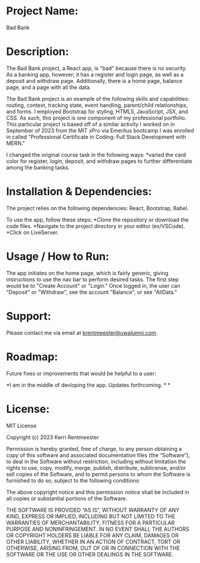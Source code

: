 # **Project Name**:  

Bad Bank

# **Description**: 

The Bad Bank project, a React app, is "bad" because there is no security. As a banking app, however; it has a register and login page, as well as a deposit and withdraw page. Additionally, there is a home page, balance page, and a page with all the data.

The Bad Bank project is an example of the following skills and capabilities: routing, context, tracking state, event handling, parent/child relationships, and forms. I employed Bootstrap for styling, HTML5, JavaScript, JSX, and CSS. As such, this project is one component of my professional portfolio. This particular project is based off of a similar activity I worked on in September of 2023 from the MIT xPro via Emeritus bootcamp I was enrolled in called "Professional Certificate in Coding: Full Stack Development with MERN."

I changed the original course task in the following ways:
*varied the card color for register, login, deposit, and withdraw pages to further differentiate among the banking tasks.

# **Installation & Dependencies**: 

The project relies on the following dependencies: React, Bootstrap, Babel.

To use the app, follow these steps:
*Clone the repository or download the code files.
*Navigate to the project directory in your editor (ex/VSCode).
*Click on LiveServer.

# **Usage / How to Run**:

The app initiates on the home page, which is fairly generic, giving instructions to use the nav bar to perform desired tasks. The first step would be to "Create Account" or "Login." Once logged in, the user can "Deposit" or "Withdraw", see the account "Balance", or see "AllData."

# **Support**: 

Please contact me via email at krentmeester@uwalumni.com.

# **Roadmap**: 

Future fixes or improvements that would be helpful to a user:

*I am in the middle of devloping the app. Updates forthcoming.
*
*

# **License**: 

MIT License

Copyright (c) 2023 Kerri Rentmeester

Permission is hereby granted, free of charge, to any person obtaining a copy of this software and associated documentation files (the “Software”), to deal in the Software without restriction, including without limitation the rights to use, copy, modify, merge, publish, distribute, sublicense, and/or sell copies of the Software, and to permit persons to whom the Software is furnished to do so, subject to the following conditions:

The above copyright notice and this permission notice shall be included in all copies or substantial portions of the Software.

THE SOFTWARE IS PROVIDED “AS IS”, WITHOUT WARRANTY OF ANY KIND, EXPRESS OR IMPLIED, INCLUDING BUT NOT LIMITED TO THE WARRANTIES OF MERCHANTABILITY, FITNESS FOR A PARTICULAR PURPOSE AND NONINFRINGEMENT. IN NO EVENT SHALL THE AUTHORS OR COPYRIGHT HOLDERS BE LIABLE FOR ANY CLAIM, DAMAGES OR OTHER LIABILITY, WHETHER IN AN ACTION OF CONTRACT, TORT OR OTHERWISE, ARISING FROM, OUT OF OR IN CONNECTION WITH THE SOFTWARE OR THE USE OR OTHER DEALINGS IN THE SOFTWARE.